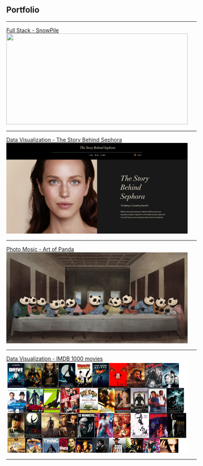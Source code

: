 ## Portfolio

---

[Full Stack - SnowPile](/To_Do_List_App)
<img src="images/To_do_list_cover_page" width="480" height="240"/>

---

[Data Visualization - The Story Behind Sephora](/sephora_page)
<img src="images/sephora_cover_page.png" width="480" height="240"/>

---

[Photo Mosic - Art of Panda](/artofPanda_page)
<img src="images/panda_cover_page.png" width="480" height="240"/>

---

[Data Visualization - IMDB 1000 movies](https://www.youtube.com/watch?v=JnYM0gnVbTU&t=28s)
<img src="images/imdb_cover_page.png" width="480" height="240"/>

---

<!-- ### Category Name 2 -->

<!-- - [Project 1 Title](http://example.com/)
- [Project 2 Title](http://example.com/)
- [Project 3 Title](http://example.com/)
- [Project 4 Title](http://example.com/)
- [Project 5 Title](http://example.com/)

--- -->
